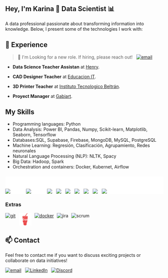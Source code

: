 
<p>

## Hey, I'm Karina 👋  Data Scientist 📊


A data professional passionate about transforming information into knowledge. Below, I present some of the technologies I work with:


## 💼 Experience

 > 🚀  I'm Looking for a new role. If hiring, please reach out! &nbsp; [![email](https://img.shields.io/badge/Gmail-D14836?style=flat&logo=gmail&logoColor=white)](mailto:karinakozlowski@gmail.com?subject=Found%20you%20on%20GitHub%20-%20let's%20connect!&body=Hi%20Karina,-%0D%0A%0D%0AI%20came%20across%20your%20profile%20on%20GitHub%20and%20wanted%20to...)

-  **Data Science Teacher Assistan** at  [Henry](https://www.linkedin.com/in/karina-kozlowski-625535217/).

- **CAD Designer Teacher** at  [Educacion IT](https://www.linkedin.com/in/karina-kozlowski-625535217/).

- **3D Printer Teacher** at  [Instituto Tecnologico Beltrán](https://www.linkedin.com/in/karina-kozlowski-625535217/).

- **Proyect Manager** at [Gabiart](https://www.linkedin.com/in/karina-kozlowski-625535217/).


## My Skills

- Programming languages: Python 
- Data Analysis: Power BI, Pandas, Numpy, Scikit-learn, Matplotlib, Seaborn, Tensorflow
- Databases:SQL, Supabase, Firebase, MongoDB, MySQL, PostgreSQL
- Machine Learning: Regresión, Clasificación, Agrupamiento, Redes neuronales
- Natural Language Processing (NLP): NLTK, Spacy
- Big Data: Hadoop, Spark
- Orchestration and containers: Docker, Kubernet, Airflow
</p>



<div style="background:#fff; color:#fff">
    <h3>Data Science</h3>
    <img align="center" alt="Python" height="50" width="50" src="https://cdn.jsdelivr.net/gh/lgcarlinf/cdnTest/assets/python.svg">
    <img align="center" alt="Python" height="50" width="50" src="https://upload.wikimedia.org/wikipedia/commons/thumb/3/38/Jupyter_logo.svg/1200px-Jupyter_logo.svg.png">
    <img align="center" alt="R" height="50" width="50" src="https://upload.wikimedia.org/wikipedia/commons/thumb/1/1b/R_logo.svg/724px-R_logo.svg.png">
    <img align="center" alt="R" height="50" width="90" src="https://upload.wikimedia.org/wikipedia/commons/thumb/e/ed/Pandas_logo.svg/1280px-Pandas_logo.svg.png">
    <img align="center" alt="R" height="50" width="50" src="https://upload.wikimedia.org/wikipedia/commons/thumb/2/2d/Tensorflow_logo.svg/957px-Tensorflow_logo.svg.png">
    <img align="center" alt="R" height="50" width="80" src="https://upload.wikimedia.org/wikipedia/commons/thumb/3/31/NumPy_logo_2020.svg/1200px-NumPy_logo_2020.svg.png">
    <img align="center" alt="R" height="50" width="90" src="https://logohistory.net/wp-content/uploads/2023/05/Power-BI-Symbol.png">
    <img align="center" alt="R" height="45" width="80" src="https://upload.wikimedia.org/wikipedia/commons/thumb/0/05/Scikit_learn_logo_small.svg/1200px-Scikit_learn_logo_small.svg.png">
    <img align="center" alt="R" height="45" width="80" src="https://www.svgrepo.com/show/331760/sql-database-generic.svg">
</div>

<div>
    <h3>Extras</h3>
    <div style="display:flex; gap:10px;">
        <a href="https://git-scm.com/" target="_blank" rel="noreferrer"> <img src="https://www.vectorlogo.zone/logos/git-scm/git-scm-icon.svg" alt="git" width="40" height="40"/> </a>
        <a href="https://gulpjs.com" target="_blank" rel="noreferrer"> <img src="https://raw.githubusercontent.com/devicons/devicon/master/icons/gulp/gulp-plain.svg" alt="gulp" width="40" height="40"/> </a>
        <a href="https://www.docker.com/" target="_blank" rel="noreferrer"> <img src="https://www.vectorlogo.zone/logos/docker/docker-icon.svg" alt="docker" width="40" height="40"/></a>
        <a> <img src="https://img.shields.io/badge/Jira-0052CC?style=for-the-badge&logo=jira&logoColor=white" alt="jira" width="80" height="40"/></a>
        <a> <img src="https://img.shields.io/badge/Scrum-000000?style=for-the-badge&logo=scrum&logoColor=white" alt="scrum" width="80" height="40"/></a>
    </div>
</div>


## 📫 Contact


Feel free to contact me if you want to discuss exciting projects or collaborate on data initiatives!


[![email](https://img.shields.io/badge/Gmail-D14836?style=flat&logo=gmail&logoColor=white)](mailto:karinakozlowski@gmail.com?subject=Found%20you%20on%20GitHub%20-%20let's%20connect!&body=Hi%20Karina,-%0D%0A%0D%0AI%20came%20across%20your%20profile%20on%20GitHub%20and%20wanted%20to...) &nbsp; [![LinkedIn](https://img.shields.io/badge/LinkedIn-0077B5?style=flat&logo=linkedin&logoColor=white)](https://www.linkedin.com/in/karina-kozlowski-625535217/) &nbsp; [![Discord](https://img.shields.io/badge/Discord-7289DA?style=flat&logo=discord&logoColor=white)](https://discord.gg/SXzbtvSX)




















